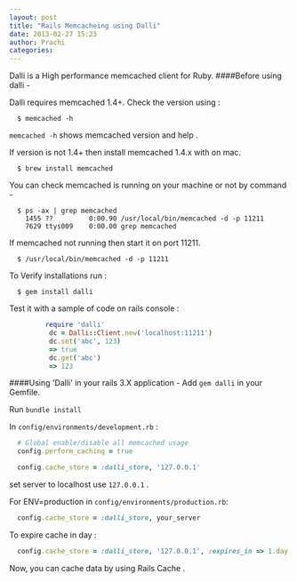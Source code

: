 ```yaml
---
layout: post
title: "Rails Memcacheing using Dalli"
date: 2013-02-27 15:23
author: Prachi
categories:
---
```


Dalli is a High performance memcached client for Ruby.
####Before using dalli -

Dalli requires memcached 1.4+. Check the version using :
```
  $ memcached -h
```
  `memcached -h` shows memcached version and help .

If version is not 1.4+ then install memcached 1.4.x with on mac.
```
  $ brew install memcached
```

You can check memcached is running on your machine or not by command -
```
  $ ps -ax | grep memcached
    1455 ??         0:00.90 /usr/local/bin/memcached -d -p 11211
    7629 ttys009    0:00.00 grep memcached
```

If memcached not running then start it on port 11211.
```
  $ /usr/local/bin/memcached -d -p 11211
```

To Verify installations run :
```
  $ gem install dalli
```

Test it with a sample of code on rails console :
```ruby
         require 'dalli'
          dc = Dalli::Client.new('localhost:11211')
          dc.set('abc', 123)
          => true
          dc.get('abc')
          => 123
```

####Using 'Dalli' in your rails 3.X application -
Add `gem dalli`  in your Gemfile.

Run `bundle install`

In `config/environments/development.rb` :
```ruby
  # Global enable/disable all memcached usage
  config.perform_caching = true

  config.cache_store = :dalli_store, '127.0.0.1'
```
  set server to localhost use `127.0.0.1` .

  For ENV=production in `config/environments/production.rb`:
```ruby
  config.cache_store = :dalli_store, your_server
```

To expire cache in  day :
```ruby
  config.cache_store = :dalli_store, '127.0.0.1', :expires_in => 1.day
```

Now, you can cache data by using Rails Cache .


